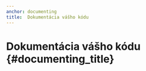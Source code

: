 ```yaml
---
anchor: documenting
title:  Dokumentácia vášho kódu
---
```


# Dokumentácia vášho kódu {#documenting_title}
